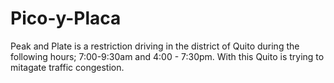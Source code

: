 # Pico-y-Placa
Peak and Plate is a restriction driving in the district of Quito during the following hours; 7:00-9:30am and 4:00 - 7:30pm. With this Quito is trying to mitagate traffic congestion. 
